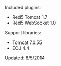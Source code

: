 Included plugins:

 * Red5 Tomcat 1.7
 * Red5 WebSocket 1.0

Support libraries:

 * Tomcat 7.0.55
 * ECJ 4.4


Updated: 8/5/2014

